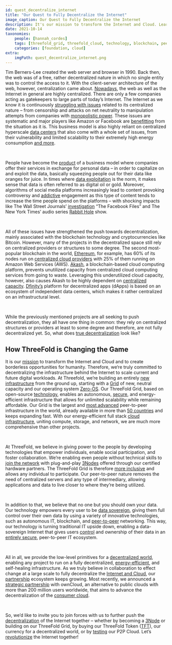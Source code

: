 ```yaml
---
id: quest_decentralize_internet
title: "Our Quest to Fully Decentralize the Internet"
image_caption: Our Quest to Fully Decentralize the Internet
description: It's our mission to transform the Internet and Cloud. Learn more about the status quo and how we're working on fully decentralizing the entire Internet!
date: 2021-10-14
taxonomies:
    people: [hannah_cordes]
    tags: [threefold_grid, threefold_cloud, technology, blockchain, peer_to_peer]
    categories: [foundation, cloud]
extra:
    imgPath: quest_decentralize_internet.png
---
```


Tim Berners-Lee created the web server and browser in 1990. Back then, the web was of a free, rather decentralized nature in which no single entity was to control the access to it. With the client-server architecture of the web, however, centralization came about. [Nowadays](https://threefold.io/info/threefold#/threefold__why_intro?id=everyone-should-be-autonomous), the web as well as the Internet in general are highly centralized. There are only a few companies acting as gatekeepers to large parts of today’s Internet. The Internet as we know it is continuously [struggling with issues](https://theconversation.com/web-3-0-the-decentralised-web-promises-to-make-the-internet-free-again-113139) related to its centralized nature – from censorship and attacks on net neutrality to manipulation attempts from companies with [monopolistic power](https://www.newyorker.com/magazine/2017/08/28/who-owns-the-internet). These issues are systematic and major players like Amazon or Facebook are [benefitting](https://techmonitor.ai/boardroom/power-of-tech-companies) from the situation as it is. This business model is also highly reliant on centralized hyperscale [data centers](https://threefold.io/blog/post/data_leaks/) that also come with a whole set of issues, from their vulnerability and limited scalability to their extremely high energy consumption [and more](https://threefold.io/blog/post/threefold_cloud_vs_centralized_providers_like_aws_azure/).

<br/>

People have become the [product](https://threefold.io/blog/post/threefold_data_sovereignty/) of a business model where companies offer their services in exchange for personal data – in order to capitalize on and exploit the data, basically squeezing people out for their data like oranges for juice. In times where [data exploitation](https://www.techradar.com/news/why-personal-data-exploitation-has-become-the-norm) is the norm, it makes sense that data is often referred to as digital oil or gold. Moreover, algorithms of social media platforms increasingly lead to content provoking controversy and [addictive](https://thereboot.com/creating-decentralized-social-media-alternatives-to-facebook-and-twitter/) engagement as this type of content tends to increase the time people spend on the platforms – with shocking impacts like The Wall Street Journals’ [investigation](https://www.wsj.com/articles/the-facebook-files-11631713039) “The Facebook Files” and The New York Times’ audio series [Rabbit Hole](https://www.nytimes.com/2020/04/22/podcasts/rabbit-hole-prologue.html) show.

<br/>

All of these issues have strengthened the push towards decentralization, mainly associated with the blockchain technology and cryptocurrencies like Bitcoin. However, many of the projects in the decentralized space still rely on centralized providers or structures to some degree. The second most-popular blockchain in the world, [Ethereum](https://threefold.io/blog/post/decentralize_blockchain/), for example, has 60% of its nodes run on [centralized cloud providers](https://threefold.io/blog/post/threefold_cloud_vs_centralized_providers_like_aws_azure/) with 25% of them running on Amazon Web Services (AWS). [Akash](https://threefold.io/blog/post/project_comparison_2_akash/), a blockchain-based cloud computing platform, prevents unutilized capacity from centralized cloud computing services from going to waste. Leveraging this underutilized cloud capacity, however, also causes Akash to be highly dependent on [centralized capacity](https://blog.orchid.com/akash-networks-greg-osuri-on-decentralizing-cloud-computing/). [Dfinity’s](https://threefold.io/blog/post/project_comparison_1_dfinity/) platform for decentralized apps (dApps) is based on an ecosystem of independent data centers, which makes it rather centralized on an infrastructural level. 

<br/>

While the previously mentioned projects are all seeking to push decentralization, they all have one thing in common: they rely on centralized structures or providers at least to some degree and therefore, are not fully decentralized yet. So, what does [true decentralization](https://threefold.io/blog/post/decentralize_blockchain/) look like?

## How ThreeFold is Changing the Game

It is our [mission](https://threefold.io/mission) to transform the Internet and Cloud and to create borderless opportunities for humanity. Therefore, we‘re truly committed to decentralizing the infrastructure behind the Internet to scale current and future digital workloads. At Threefold, we’re building an entirely [new infrastructure](https://threefold.io/blog/post/an_intro_to_the_threefold_grid/) from the ground up, starting with a [Grid](https://threefold.io/grid) of new, neutral capacity and our operating system [Zero-OS](https://threefold.io/blog/post/zero_os_blog/). Our ThreeFold Grid, based on open-source [technology](https://threefold.io/tech), enables an autonomous, [secure](https://library.threefold.me/info/threefold#/tfgrid/threefold__usp_secure?id=network-security), and energy-efficient infrastructure that allows for unlimited scalability while remaining affordable. Our Grid is the largest and [most advanced](https://www.forbes.com/sites/johnkoetsier/2020/06/20/largest-distributed-peer-to-peer-grid-on-the-planet-laying-foundation-for-a-decentralized-internet/) peer-to-peer infrastructure in the world, already available in more than [50 countries](https://explorer.grid.tf/) and keeps expanding fast. With our energy-efficient full stack [cloud infrastructure](https://cloud.threefold.io), uniting compute, storage, and network, we are much more comprehensive than other projects. 

<br/>

At ThreeFold, we believe in giving power to the people by developing technologies that empower individuals, enable social participation, and foster collaboration. We’re enabling even people without technical skills to [join the network](https://threefold.io/farm) with plug-and-play [3Nodes](https://shop.threefold.tech/index.php?route=common/home) offered through our certified hardware partners. The ThreeFold Grid is therefore [more inclusive](https://www.threefold.io/blog/post/tf_grid_peoples_internet/) and allows any individual to participate. Our peer-to-peer nature removes the need of centralized servers and any type of intermediary, allowing applications and data to live closer to where they’re being utilized. 

<br/>

In addition to that, we believe that no one but you should own your data. Our technology empowers every user to be [data sovereign](https://threefold.io/blog/post/threefold_data_sovereignty/), giving them full control over their own data by using a variety of innovative technologies, such as autonomous IT, blockchain, and [peer-to-peer](https://threefold.io/tech/peer-to-peer) networking. This way, our technology is turning traditional IT upside down, enabling a data-sovereign Internet that gives users [control](https://threefold.io/blog/post/join_the_peoples_internet/) and ownership of their data in an [entirely secure](https://forum.threefold.io/t/critical-security-updates-for-apple-and-google-underline-need-for-secure-it-ecosystem/1271), peer-to-peer IT ecosystem.

<br/>

All in all, we provide the low-level primitives for a [decentralized world](https://forum.threefold.io/t/threefold-is-the-substrate-for-decloud/1295), enabling any project to run on a fully decentralized, [energy-efficient](https://new.threefold.io/blog/post/for_our_planet/), and self-healing infrastructure. As we truly believe in collaboration to effect change at a large scale to fully decentralize the [Internet and Cloud](https://africa.businessinsider.com/local/markets/ambitious-startup-to-disrupt-the-internet-and-cloud/b38rwj4), our [partnership](https://threefold.io/partners) ecosystem keeps growing. Most recently, we announced a [strategic partnership](https://threefold.io/partners/owncloud) with ownCloud, an alternative to public clouds with more than 200 million users worldwide, that aims to advance the decentralization of the [consumer cloud](https://threefold.io/news/post/owncloud_threefold/).

<br/>

So, we’d like to invite you to join forces with us to further push the [decentralization](https://www.econotimes.com/ThreeFold-DFINITY-and-the-race-to-Decentralize-the-Internet-1618367) of the Internet together – whether by becoming a [3Node](https://threefold.io/farm) or building on our ThreeFold Grid, by buying our ThreeFold Token ([TFT](https://threefold.io/tft)), our currency for a decentralized world, or by [testing](https://threefold.io/info/cloud#/cloud__evdc_getting_started) our P2P Cloud. Let’s [revolutionize](https://tgdaily.com/web/6-dfinity-threefold-are-leading-an-internet-decentralization-revolution/) the Internet together!
